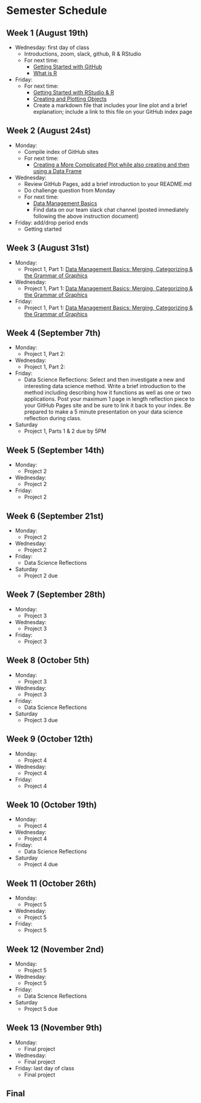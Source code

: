 # Semester Schedule

## Week 1 (August 19th)
- Wednesday: first day of class
	- Introductions, zoom, slack, github, R & RStudio
	- For next time:
		- [Getting Started with GitHub](https://tyler-frazier.github.io/dsbook/gitstart.html)
		- [What is R](https://tyler-frazier.github.io/dsbook/rstart.html#what-is-r)
- Friday:
	- For next time:
		- [Getting Started with RStudio & R](https://tyler-frazier.github.io/dsbook/rstart.html#getting-started-with-rstudio--r) 
		- [Creating and Plotting Objects](https://tyler-frazier.github.io/dsbook/rstart.html#creating-and-plotting-objects)
		- Create a markdown file that includes your line plot and a brief explanation; include a link to this file on your GitHub index page

## Week 2 (August 24st)
- Monday: 
	- Compile index of GitHub sites
	- For next time: 
		- [Creating a More Complicated Plot while also creating and then using a Data Frame](https://tyler-frazier.github.io/dsbook/rstart.html#creating-a-more-complicated-plot-while-also-creating-and-then-using-a-data-frame)
- Wednesday:
	- Review GitHub Pages, add a brief introduction to your README.md
	- Do challenge question from Monday
	- For next time:
		- [Data Management Basics](https://slack-files.com/TFB8EJWF3-F019JQ9AK1R-2213e6afb8)
		- Find data on our team slack chat channel (posted immediately following the above instruction document)
- Friday: add/drop period ends
	- Getting started

## Week 3 (August 31st)
- Monday:
	- Project 1, Part 1: [Data Management Basics: Merging, Categorizing & the Grammar of Graphics](https://slack-files.com/TFB8EJWF3-F019TFF70HZ-8663c8260b) 
- Wednesday:
	- Project 1, Part 1: [Data Management Basics: Merging, Categorizing & the Grammar of Graphics](https://slack-files.com/TFB8EJWF3-F019TFF70HZ-8663c8260b) 
- Friday:
	- Project 1, Part 1: [Data Management Basics: Merging, Categorizing & the Grammar of Graphics](https://slack-files.com/TFB8EJWF3-F019TFF70HZ-8663c8260b) 

## Week 4 (September 7th) 
- Monday:
	- Project 1, Part 2:
- Wednesday:
	- Project 1, Part 2:
- Friday: 
	- Data Science Reflections: Select and then investigate a new and interesting data science method.  Write a brief introduction  to the method including describing how it functions as well as one or two applications.  Post your maximum 1 page in length reflection piece to your GitHub Pages site and be sure to link it back to your index.  Be prepared to make a 5 minute presentation on your data science reflection during class.
- Saturday
	- Project 1, Parts 1 & 2 due by 5PM

## Week 5 (September 14th)
- Monday:
	- Project 2 
- Wednesday:
	- Project 2 
- Friday: 
	- Project 2

## Week 6 (September 21st)
- Monday:
	- Project 2 
- Wednesday:
	- Project 2 
- Friday: 
	- Data Science Reflections
- Saturday
	- Project 2 due 

## Week 7 (September 28th)
- Monday:
	- Project 3 
- Wednesday:
	- Project 3 
- Friday: 
	- Project 3

## Week 8 (October 5th)
- Monday:
	- Project 3 
- Wednesday:
	- Project 3 
- Friday: 
	- Data Science Reflections
- Saturday
	- Project 3 due 

## Week 9 (October 12th)
- Monday:
	- Project 4 
- Wednesday:
	- Project 4 
- Friday: 
	- Project 4

## Week 10 (October 19th)
- Monday:
	- Project 4 
- Wednesday:
	- Project 4 
- Friday: 
	- Data Science Reflections
- Saturday
	- Project 4 due 

## Week 11 (October 26th)
- Monday:
	- Project 5 
- Wednesday:
	- Project 5 
- Friday: 
	- Project 5

## Week 12 (November 2nd)
- Monday:
	- Project 5 
- Wednesday:
	- Project 5 
- Friday: 
	- Data Science Reflections
- Saturday
	- Project 5 due 

## Week 13 (November 9th)
- Monday: 
	- Final project
- Wednesday: 
	- Final project
- Friday: last day of class
	- Final project 	

## Final





